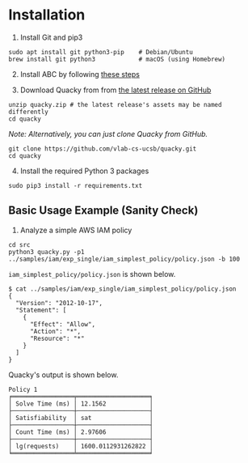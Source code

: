 # Installation

1. Install Git and pip3
```
sudo apt install git python3-pip    # Debian/Ubuntu
brew install git python3            # macOS (using Homebrew)
```

2. Install ABC by following [these steps](https://github.com/vlab-cs-ucsb/ABC/blob/master/INSTALL.md)

3. Download Quacky from from [the latest release on GitHub](https://github.com/vlab-cs-ucsb/quacky/releases)
```
unzip quacky.zip # the latest release's assets may be named differently
cd quacky
```

*Note: Alternatively, you can just clone Quacky from GitHub.*
```
git clone https://github.com/vlab-cs-ucsb/quacky.git
cd quacky
```

4. Install the required Python 3 packages
```
sudo pip3 install -r requirements.txt
```

## Basic Usage Example (Sanity Check)
1. Analyze a simple AWS IAM policy
```
cd src
python3 quacky.py -p1 ../samples/iam/exp_single/iam_simplest_policy/policy.json -b 100
```

`iam_simplest_policy/policy.json` is shown below.
```
$ cat ../samples/iam/exp_single/iam_simplest_policy/policy.json
{
  "Version": "2012-10-17",
  "Statement": [
    {
      "Effect": "Allow",
      "Action": "*",
      "Resource": "*"
    }
  ]
}
```

Quacky's output is shown below.
```
Policy 1
╒═════════════════╤════════════════════╕
│ Solve Time (ms) │ 12.1562            │
├─────────────────┼────────────────────┤
│ Satisfiability  │ sat                │
├─────────────────┼────────────────────┤
│ Count Time (ms) │ 2.97606            │
├─────────────────┼────────────────────┤
│ lg(requests)    │ 1600.0112931262822 │
╘═════════════════╧════════════════════╛

```
